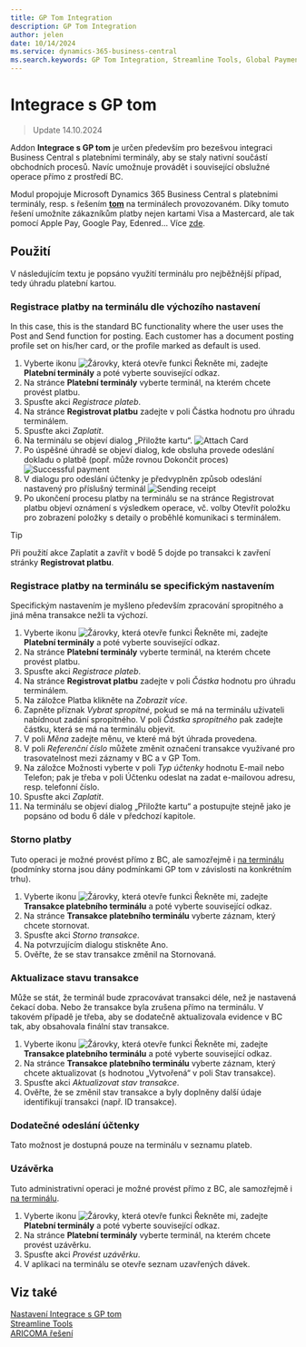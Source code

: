 ```yaml
---
title: GP Tom Integration
description: GP Tom Integration
author: jelen
date: 10/14/2024
ms.service: dynamics-365-business-central
ms.search.keywords: GP Tom Integration, Streamline Tools, Global Payments
---
```

# Integrace s GP tom
> Update 14.10.2024

Addon **Integrace s GP tom** je určen především pro bezešvou integraci Business Central s platebními terminály, aby se staly nativní součástí obchodních procesů. Navíc umožnuje provádět i související obslužné operace přímo z prostředí BC.

Modul propojuje Microsoft Dynamics 365 Business Central s platebními terminály, resp. s řešením [**tom**](https://www.gptom.com/) na terminálech provozovaném.
Díky tomuto řešení umožníte zákazníkům platby nejen kartami Visa a Mastercard, ale tak pomocí Apple Pay, Google Pay, Edenred… Více [zde](https://www.gptom.com/docs/manual/zaciname/podporovana-karetni-schemata/).


## Použití

V následujícím textu je popsáno využití terminálu pro nejběžnější případ, tedy úhradu platební kartou.

### Registrace platby na terminálu dle výchozího nastavení
In this case, this is the standard BC functionality where the user uses the Post and Send function for posting. Each customer has a document posting profile set on his/her card, or the profile marked as default is used.

1. Vyberte ikonu ![Žárovky, která otevře funkci Řekněte mi](media/ui-search/search_small.png "Řekněte mi, co chcete dělat"), zadejte **Platební terminály** a poté vyberte související odkaz.
2.	Na stránce **Platební terminály** vyberte terminál, na kterém chcete provést platbu.
3.	Spusťte akci *Registrace plateb*.
4.	Na stránce **Registrovat platbu** zadejte v poli Částka hodnotu pro úhradu terminálem.
5.	Spusťte akci *Zaplatit*.
6.	Na terminálu se objeví dialog „Přiložte kartu“.
![Attach Card](media/GPtom_toPay.png)
7.	Po úspěšné úhradě se objeví dialog, kde obsluha provede odeslání dokladu o platbě (popř. může rovnou Dokončit proces)
![Successful payment](media/GPtom_succPayment.png)
8.	V dialogu pro odeslání účtenky je předvyplněn způsob odeslání nastavený pro příslušný terminál
![Sending receipt](media/GPtom_printReceipt.png)
9.	Po ukončení procesu platby na terminálu se na stránce Registrovat platbu objeví oznámení s výsledkem operace, vč. volby Otevřít položku pro zobrazení položky s detaily o proběhlé komunikaci s terminálem.

> [!TIP]
> Při použití akce Zaplatit a zavřít v bodě 5 dojde po transakci k zavření stránky **Registrovat platbu**.

### Registrace platby na terminálu se specifickým nastavením
Specifickým nastavením je myšleno především zpracování spropitného a jiná měna transakce nežli ta výchozí.
1. Vyberte ikonu ![Žárovky, která otevře funkci Řekněte mi](media/ui-search/search_small.png "Řekněte mi, co chcete dělat"), zadejte **Platební terminály** a poté vyberte související odkaz.
2.	Na stránce **Platební terminály** vyberte terminál, na kterém chcete provést platbu.
3.	Spusťte akci *Registrace plateb*.
4.	Na stránce **Registrovat platbu** zadejte v poli *Částka* hodnotu pro úhradu terminálem.
5.	Na záložce Platba klikněte na *Zobrazit více*.
6.	Zapněte příznak *Vybrat spropitné*, pokud se má na terminálu uživateli nabídnout zadání spropitného. V poli *Částka spropitného* pak zadejte částku, která se má na terminálu objevit.
7.	V poli *Měna* zadejte měnu, ve které má být úhrada provedena.
8.	V poli *Referenční číslo* můžete změnit označení transakce využívané pro trasovatelnost mezi záznamy v BC a v GP Tom.
9.	Na záložce Možnosti vyberte v poli *Typ účtenky* hodnotu E-mail nebo Telefon; pak je třeba v poli Účtenku odeslat na zadat e-mailovou adresu, resp. telefonní číslo.
10.	Spusťte akci *Zaplatit*.
11.	Na terminálu se objeví dialog „Přiložte kartu“ a postupujte stejně jako je popsáno od bodu 6 dále v předchozí kapitole.

### Storno platby
Tuto operaci je možné provést přímo z BC, ale samozřejmě i [na terminálu](https://www.gptom.com/docs/manual/zakladni-funkce/storno-platby/) (podmínky storna jsou dány podmínkami GP tom v závislosti na konkrétním trhu).
1. Vyberte ikonu ![Žárovky, která otevře funkci Řekněte mi](media/ui-search/search_small.png "Řekněte mi, co chcete dělat"), zadejte **Transakce platebního terminálu** a poté vyberte související odkaz. 
2.	Na stránce **Transakce platebního terminálu** vyberte záznam, který chcete stornovat.
3.	Spusťte akci *Storno transakce*.
4.	Na potvrzujícím dialogu stiskněte Ano.
5.	Ověřte, že se stav transakce změnil na Stornovaná.

### Aktualizace stavu transakce
Může se stát, že terminál bude zpracovávat transakci déle, než je nastavená čekací doba. Nebo že transakce byla zrušena přímo na terminálu. V takovém případě je třeba, aby se dodatečně aktualizovala evidence v BC tak, aby obsahovala finální stav transakce.
1. Vyberte ikonu ![Žárovky, která otevře funkci Řekněte mi](media/ui-search/search_small.png "Řekněte mi, co chcete dělat"), zadejte **Transakce platebního terminálu** a poté vyberte související odkaz. 
2.	Na stránce **Transakce platebního terminálu** vyberte záznam, který chcete aktualizovat (s hodnotou „Vytvořená“ v poli Stav transakce).
3.	Spusťte akci *Aktualizovat stav transakce*.
4.	Ověřte, že se změnil stav transakce a byly doplněny další údaje identifikují transakci (např. ID transakce).

### Dodatečné odeslání účtenky
Tato možnost je dostupná pouze na terminálu v seznamu plateb.

### Uzávěrka
Tuto administrativní operaci je možné provést přímo z BC, ale samozřejmě i [na terminálu](https://www.gptom.com/docs/manual/zakladni-funkce/uzaverka/).
1. Vyberte ikonu ![Žárovky, která otevře funkci Řekněte mi](media/ui-search/search_small.png "Řekněte mi, co chcete dělat"), zadejte **Platební terminály** a poté vyberte související odkaz. 
2.	Na stránce **Platební terminály** vyberte terminál, na kterém chcete provést uzávěrku.
3.	Spusťte akci *Provést uzávěrku*.
4.	V aplikaci na terminálu se otevře seznam uzavřených dávek.


## Viz také
[Nastavení Integrace s GP tom](GPtom-Integration-setup.md)  
[Streamline Tools](streamlinetools.md)  
[ARICOMA řešení](solutions.md)
